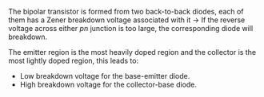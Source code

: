 The bipolar transistor is formed from two back-to-back diodes, each of them has a Zener breakdown voltage associated with it -> If the reverse voltage across either *pn* junction is too large, the corresponding diode will breakdown.

The emitter region is the most heavily doped region and the collector is the most lightly doped region, this leads to:
- Low breakdown voltage for the base-emitter diode.
- High breakdown voltage for the collector-base diode.